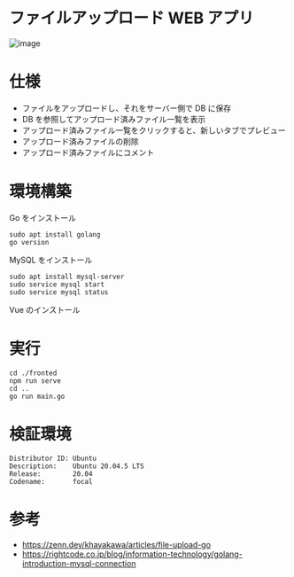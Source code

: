 # ファイルアップロード WEB アプリ

![image](https://user-images.githubusercontent.com/72239675/209828493-44812c03-32c5-42d7-884a-9789c88e2875.png)

# 仕様

- ファイルをアップロードし、それをサーバー側で DB に保存
- DB を参照してアップロード済みファイル一覧を表示
- アップロード済みファイル一覧をクリックすると、新しいタブでプレビュー
- アップロード済みファイルの削除
- アップロード済みファイルにコメント

# 環境構築

Go をインストール

```
sudo apt install golang
go version
```

MySQL をインストール

```
sudo apt install mysql-server
sudo service mysql start
sudo service mysql status
```

Vue のインストール

# 実行

```
cd ./fronted
npm run serve
cd ..
go run main.go
```

# 検証環境

```
Distributor ID: Ubuntu
Description:    Ubuntu 20.04.5 LTS
Release:        20.04
Codename:       focal
```

# 参考

- https://zenn.dev/khayakawa/articles/file-upload-go
- https://rightcode.co.jp/blog/information-technology/golang-introduction-mysql-connection
